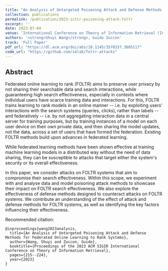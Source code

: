 ```yaml
---
title: "An Analysis of Untargeted Poisoning Attack and Defense Methods for Federated Online Learning to Rank Systems"
collection: publications
permalink: /publication/2023-ictir-poisoning-attack-foltr
excerpt: ''
date: 2023-07-04
venue: 'International Conference on Theory of Information Retrieval (ICTIR)'
authors: '<strong>Shuyi Wang</strong>, Guido Zuccon'
track: 'Full Paper'
pdf_url: "https://dl.acm.org/doi/abs/10.1145/3578337.3605117"
code_url: "https://github.com/ielab/foltr-attacks"
---
```


## Abstract

Federated online learning to rank (FOLTR) aims to preserve user privacy by not sharing their searchable data and search interactions, while guaranteeing high search effectiveness, especially in contexts where individual users have scarce training data and interactions. For this, FOLTR trains learning to rank models in an online manner -- i.e. by exploiting users' interactions with the search systems (queries, clicks), rather than labels -- and federatively -- i.e. by not aggregating interaction data in a central server for training purposes, but by training instances of a model on each user device on their own private data, and then sharing the model updates, not the data, across a set of users that have formed the federation. Existing FOLTR methods build upon advances in federated learning.

While federated learning methods have been shown effective at training machine learning models in a distributed way without the need of data sharing, they can be susceptible to attacks that target either the system's security or its overall effectiveness.

In this paper, we consider attacks on FOLTR systems that aim to compromise their search effectiveness. Within this scope, we experiment with and analyse data and model poisoning attack methods to showcase their impact on FOLTR search effectiveness. We also explore the effectiveness of defense methods designed to counteract attacks on FOLTR systems. We contribute an understanding of the effect of attack and defense methods for FOLTR systems, as well as identifying the key factors influencing their effectiveness.

Recommended citation:
```
@inproceedings{wang2023analysis,
  title={An Analysis of Untargeted Poisoning Attack and Defense Methods for Federated Online Learning to Rank Systems},
  author={Wang, Shuyi and Zuccon, Guido},
  booktitle={Proceedings of the 2023 ACM SIGIR International Conference on Theory of Information Retrieval},
  pages={215--224},
  year={2023}
}
```
